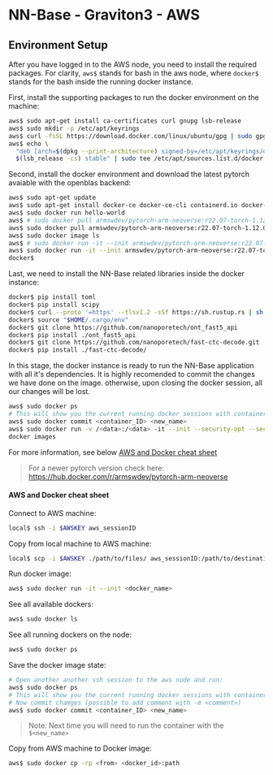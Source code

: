 # NN-Base - Graviton3 - AWS

## Environment Setup
After you have logged in to the AWS node, you need to install the required packages.
For clarity, `aws$` stands for bash in the aws node, where `docker$` stands for the bash inside the running docker instance.

First, install the supporting packages to run the docker environment on the machine:
```bash
aws$ sudo apt-get install ca-certificates curl gnupg lsb-release
aws$ sudo mkdir -p /etc/apt/keyrings
aws$ curl -fsSL https://download.docker.com/linux/ubuntu/gpg | sudo gpg --dearmor -o /etc/apt/keyrings/docker.gpg
aws$ echo \
  "deb [arch=$(dpkg --print-architecture) signed-by=/etc/apt/keyrings/docker.gpg] https://download.docker.com/linux/ubuntu \
  $(lsb_release -cs) stable" | sudo tee /etc/apt/sources.list.d/docker.list > /dev/null
```
Second, install the docker environment and download the latest pytorch avaiable with the openblas backend:
```bash
aws$ sudo apt-get update
aws$ sudo apt-get install docker-ce docker-ce-cli containerd.io docker-compose-plugin
aws$ sudo docker run hello-world
aws$ # sudo docker pull armswdev/pytorch-arm-neoverse:r22.07-torch-1.12.0-openblas
aws$ sudo docker pull armswdev/pytorch-arm-neoverse:r22.07-torch-1.12.0-onednn-acl
aws$ sudo docker image ls
aws$ # sudo docker run -it --init armswdev/pytorch-arm-neoverse:r22.07-torch-1.12.0-openblas
aws$ sudo docker run -it --init armswdev/pytorch-arm-neoverse:r22.07-torch-1.12.0-onednn-acl
docker$
```
Last, we need to install the NN-Base related libraries inside the docker instance:
```bash
docker$ pip install toml
docker$ pip install scipy
docker$ curl --proto '=https' --tlsv1.2 -sSf https://sh.rustup.rs | sh
docker$ source "$HOME/.cargo/env"
docker$ git clone https://github.com/nanoporetech/ont_fast5_api
docker$ pip install ./ont_fast5_api
docker$ git clone https://github.com/nanoporetech/fast-ctc-decode.git
docker$ pip install ./fast-ctc-decode/
```
In this stage, the docker instance is ready to run the NN-Base application with all it's dependencies.
It is highly recomended to commit the changes we have done on the image. otherwise, upon closing the docker session, all our changes will be lost. 

```bash
aws$ sudo docker ps
# This will show you the current running docker sessions with container_ID
aws$ sudo docker commit <container_ID> <new_name>
aws$ sudo docker run -v /<data>:/<data> -it --init --security-opt --security-opt seccomp=/data/genarch-bench/docker_security.json <new_name>
docker images
```
For more information, see below [AWS and Docker cheat sheet](#AWS-and-Docker-cheat-sheet)

>For a newer pytorch version check here: <https://hub.docker.com/r/armswdev/pytorch-arm-neoverse>

#### AWS and Docker cheat sheet
Connect to AWS machine:
```sh
local$ ssh -i $AWSKEY aws_sessionID
```
Copy from local machine to AWS machine:
```sh
local$ scp -i $AWSKEY ./path/to/files/ aws_sessionID:/path/to/destination
```
Run docker image:
```sh
aws$ sudo docker run -it --init <docker_name>
```
See all available dockers:
```sh
aws$ sudo docker ls
```
See all running dockers on the node:
```sh
aws$ sudo docker ps
```
Save the docker image state:
```sh
# Open another another ssh session to the aws node and run:
aws$ sudo docker ps
# This will show you the current running docker sessions with container ID
# Now commit chamges (possible to add comment with -m <comment>)
aws$ sudo docker commit <container_ID> <new_name>
```
> Note: Next time you will need to run the container with the `$<new_name>`

Copy from AWS machine to Docker image:
```sh
aws$ sudo docker cp -rp <from> <docker_id>:path
```

